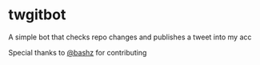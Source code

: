 # twgitbot
A simple bot that checks repo changes and publishes a tweet into my acc 

Special thanks to [@bashz](https://github.com/bashz) for contributing
